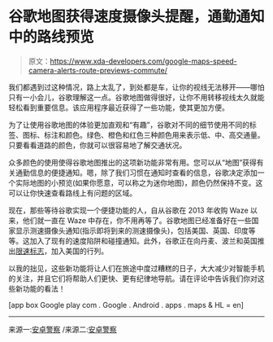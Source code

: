 # 谷歌地图获得速度摄像头提醒，通勤通知中的路线预览

> 原文：<https://www.xda-developers.com/google-maps-speed-camera-alerts-route-previews-commute/>

我们都遇到过这种情况，路上太乱了，到处都是车，让你的视线无法移开——哪怕只有一小会儿，谷歌理解这一点。谷歌地图做得很好，让你不用转移视线太久就能轻松看到重要信息。该应用程序最近获得了一些功能，使其更加方便。

为了让使用谷歌地图的体验更加直观和“有趣”，谷歌对不同的细节使用不同的标签、图标、标注和颜色。绿色、橙色和红色三种颜色用来表示低、中、高交通量。只要看看道路的颜色，你就可以很容易地了解交通状况。

众多颜色的使用使得谷歌地图推出的这项新功能非常有用。您可以从“地图”获得有关通勤信息的便捷通知。嗯，除了我们习惯在通知时查看的信息，谷歌决定添加一个实际地图的小预览(如果你愿意，可以称之为迷你地图)，颜色仍然保持不变。这可以让你快速查看路线上有问题的区域。

现在，那些等待谷歌实现一个便捷功能的人，自从谷歌在 2013 年收购 Waze 以来，他们就一直在 Waze 中存在，你不用再等了。谷歌地图已经准备好在一些国家显示测速摄像头通知(指示即将到来的测速摄像头)，包括美国、英国、印度等等。这加入了现有的速度陷阱和碰撞通知。此外，谷歌正在向丹麦、波兰和英国推出[限速标志](https://www.xda-developers.com/google-maps-speed-limits/)，加入美国的行列。

以我的拙见，这些新功能将让人们在旅途中度过糟糕的日子，大大减少对智能手机的关注，并且它们将帮助人们更快、更有纪律地导航。请在评论中告诉我们你对这些新功能的看法！

[app box Google play com . Google . Android . apps . maps & HL = en]

* * *

来源一:[安卓警察](https://www.androidpolice.com/2019/05/28/google-maps-adds-helpful-route-preview-to-commute-notifications/) /来源二:[安卓警察](https://www.androidpolice.com/2019/05/27/google-maps-speed-camera-alerts-and-speed-limit-indication-expand-to-more-countries/)